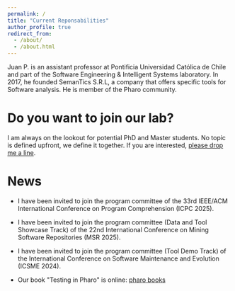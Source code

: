 ```yaml
---
permalink: /
title: "Current Reponsabilities"
author_profile: true
redirect_from: 
  - /about/
  - /about.html
---
```

Juan P. is an assistant professor at Pontificia Universidad Católica de Chile and part of the Software Engineering & Intelligent Systems laboratory. In 2017, he founded SemanTics S.R.L, a company that offers specific tools for Software analysis. He is member of the Pharo community.

Do you want to join our lab?
======
I am always on the lookout for potential PhD and Master students. No topic is defined upfront, we define it together. If you are interested, <a href="https://jpsandoval.github.io/cv/">please drop me a line</a>.


News
======

- I have been invited to join the program committee of the 33rd IEEE/ACM International Conference on Program Comprehension (ICPC 2025).
- I have been invited to join the program committee (Data and Tool Showcase Track) of the 22nd International Conference on Mining Software Repositories (MSR 2025).

- I have been invited to join the program committee (Tool Demo Track) of the International Conference on Software Maintenance and Evolution (ICSME 2024).

- Our book "Testing in Pharo" is online: [pharo books](https://pharo.org/news/2024-02-12-Book-Testing.html)
